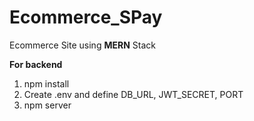 # Ecommerce_SPay
Ecommerce Site using <b>MERN</b> Stack

<b> For backend </b>
1. npm install
2. Create .env and define DB_URL, JWT_SECRET, PORT
3. npm server 

